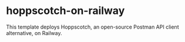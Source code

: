 # hoppscotch-on-railway
This template deploys Hoppscotch, an open-source Postman API client alternative, on Railway.
